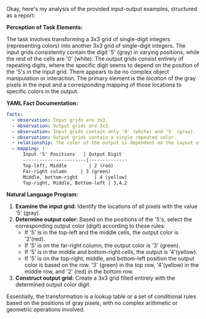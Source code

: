 Okay, here's my analysis of the provided input-output examples, structured as a report:

**Perception of Task Elements:**

The task involves transforming a 3x3 grid of single-digit integers (representing colors) into another 3x3 grid of single-digit integers. The input grids consistently contain the digit '5' (gray) in varying positions, while the rest of the cells are '0' (white). The output grids consist entirely of repeating digits, where the specific digit seems to depend on the position of the '5's in the input grid. There appears to be no complex object manipulation or interaction. The primary element is the *location* of the gray pixels in the input and a corresponding mapping of those locations to specific colors in the output.

**YAML Fact Documentation:**


```yaml
facts:
  - observation: Input grids are 3x3.
  - observation: Output grids are 3x3.
  - observation: Input grids contain only '0' (white) and '5' (gray).
  - observation: Output grids contain a single repeated color.
  - relationship: The color of the output is dependent on the layout of '5's in the input.
  - mapping: |
      Input '5' Positions   | Output Digit
      -----------------------|--------------
      Top-left, Middle        | 2 (red)
      Far-right column     | 3 (green)
      Middle, bottom-right      | 4 (yellow)
      Top-right, Middle, Bottom-left | 3,4,2

```


**Natural Language Program:**

1.  **Examine the input grid:** Identify the locations of all pixels with the value '5' (gray).
2.  **Determine output color:** Based on the positions of the '5's, select the corresponding output color (digit) according to these rules:
    *   If '5' is in the top-left and the middle cells, the output color is '2'(red).
    *   If '5' is on the far-right column, the output color is '3' (green).
    *   If '5' is in the middle and bottom-right cells, the output is '4'(yellow).
    *   If '5' is on the top-right, middle, and bottom-left position the output color is based on the row. '3' (green) in the top row, '4'(yellow) in the middle row, and '2' (red) in the bottom row.
3.  **Construct output grid:** Create a 3x3 grid filled entirely with the determined output color digit.

Essentially, the transformation is a lookup table or a set of conditional rules based on the positions of gray pixels, with no complex arithmetic or geometric operations involved.
